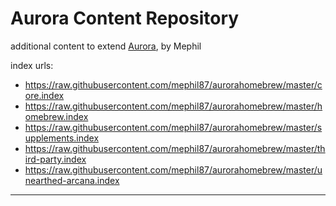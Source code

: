 # Aurora Content Repository
additional content to extend [Aurora](https://aurorabuilder.com/), by Mephil

index urls: 

- https://raw.githubusercontent.com/mephil87/aurorahomebrew/master/core.index
- https://raw.githubusercontent.com/mephil87/aurorahomebrew/master/homebrew.index
- https://raw.githubusercontent.com/mephil87/aurorahomebrew/master/supplements.index
- https://raw.githubusercontent.com/mephil87/aurorahomebrew/master/third-party.index
- https://raw.githubusercontent.com/mephil87/aurorahomebrew/master/unearthed-arcana.index

---
